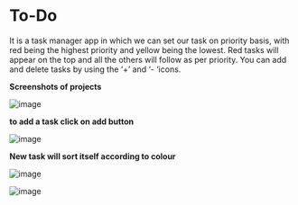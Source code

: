 # To-Do
It is a task manager app in which we can set our task on priority basis, with red being the highest priority and yellow being the lowest. Red tasks will appear on the top and all the others will follow as per  priority. You can add and delete tasks by using the ‘+’ and ‘- ‘icons.

**Screenshots of projects**

![image](https://user-images.githubusercontent.com/69577099/127007927-7ee53cea-7ec7-4a00-93e7-7c7276fdb2fb.png)

**to add a task click on add button**

![image](https://user-images.githubusercontent.com/69577099/127009198-88363fc9-d76c-49a0-abb7-4db46586f39e.png)

**New task will sort itself according to colour**

![image](https://user-images.githubusercontent.com/69577099/127009269-7257bdbd-d5d1-4075-a5dd-297e70fb306d.png)


![image](https://user-images.githubusercontent.com/69577099/127008064-3c1ad131-5775-4a48-9933-be5764321029.png)




